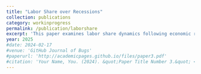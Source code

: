 ```yaml
---
title: "Labor Share over Recessions"
collection: publications
category: workinprogress
permalink: /publication/laborshare
excerpt: 'This paper examines labor share dynamics following economic recessions using quarterly firm-level data from Compustat (1996-2022). I construct a novel dataset combining Compustat financial data with BLS industry-level wages and employ a comprehensive decomposition framework. I document that aggregate labor share exhibits sharp, permanent drops after each recession, driven by two mechanisms: (1) accelerated declines in the unweighted average labor share among surviving firms during and after recessions, and (2) persistent negative contributions from firm reallocation, particularly through "Rising Star" firms that gain market share while reducing labor share. Regression analysis confirms that conditional on time trends, the unweighted mean shows significant post-recession discontinuities of approximately 1.5 percentage points across three major downturns. Counterfactual exercises reveal that without these recession-driven adjustments, aggregate labor share would have declined substantially less, highlighting the importance of business cycle dynamics in understanding labor share evolution.'
year: 2025
#date: 2024-02-17
#venue: 'GitHub Journal of Bugs'
#paperurl: 'http://academicpages.github.io/files/paper3.pdf'
#citation: 'Your Name, You. (2024). &quot;Paper Title Number 3.&quot; <i>GitHub Journal of Bugs</i>. 1(3).'
---
```

